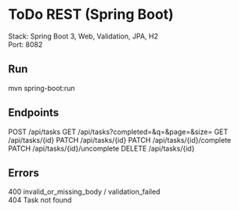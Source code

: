 # ToDo REST (Spring Boot)

Stack: Spring Boot 3, Web, Validation, JPA, H2  
Port: 8082

## Run
mvn spring-boot:run

## Endpoints
POST  /api/tasks
GET   /api/tasks?completed=&q=&page=&size=
GET   /api/tasks/{id}
PATCH /api/tasks/{id}
PATCH /api/tasks/{id}/complete
PATCH /api/tasks/{id}/uncomplete
DELETE /api/tasks/{id}

## Errors
400 invalid_or_missing_body / validation_failed  
404 Task not found
